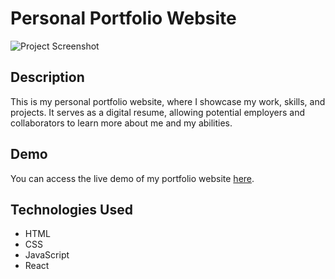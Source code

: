 # Personal Portfolio Website

![Project Screenshot](/screenshot.png)

## Description

This is my personal portfolio website, where I showcase my work, skills, and projects. It serves as a digital resume, allowing potential employers and collaborators to learn more about me and my abilities.

## Demo

You can access the live demo of my portfolio website [here](https://chrismbah.vercel.app).

## Technologies Used

- HTML
- CSS
- JavaScript
- React
